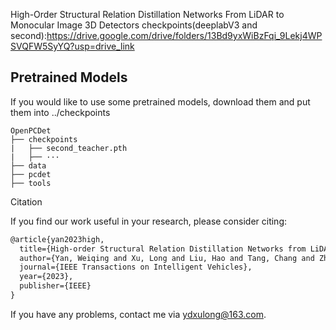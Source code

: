 High-Order Structural Relation Distillation Networks From LiDAR to Monocular Image 3D Detectors
checkpoints(deeplabV3 and second):https://drive.google.com/drive/folders/13Bd9yxWiBzFqi_9Lekj4WPSVQFW5SyYQ?usp=drive_link
## Pretrained Models
If you would like to use some pretrained models, download them and put them into ../checkpoints
```
OpenPCDet
├── checkpoints
|   ├── second_teacher.pth
|   ├── ···
├── data
├── pcdet
├── tools
```
Citation

If you find our work useful in your research, please consider citing:

```latex
@article{yan2023high,
  title={High-order Structural Relation Distillation Networks from LiDAR to Monocular Image 3D Detectors},
  author={Yan, Weiqing and Xu, Long and Liu, Hao and Tang, Chang and Zhou, Wujie},
  journal={IEEE Transactions on Intelligent Vehicles},
  year={2023},
  publisher={IEEE}
}
```

If you have any problems, contact me via ydxulong@163.com.
